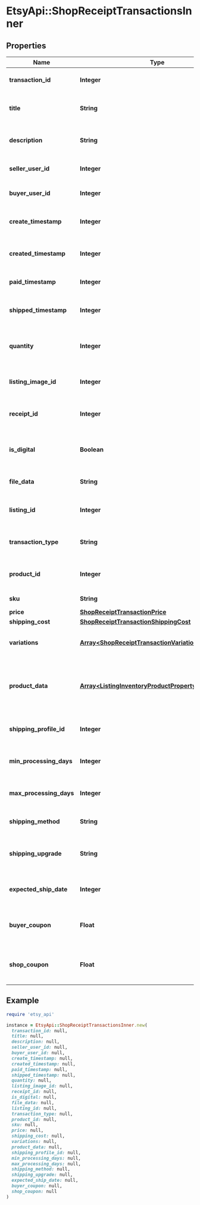 # EtsyApi::ShopReceiptTransactionsInner

## Properties

| Name | Type | Description | Notes |
| ---- | ---- | ----------- | ----- |
| **transaction_id** | **Integer** | The unique numeric ID for a transaction. | [optional] |
| **title** | **String** | The title string of the [listing](/documentation/reference#tag/ShopListing) purchased in this transaction. | [optional] |
| **description** | **String** | The description string of the [listing](/documentation/reference#tag/ShopListing) purchased in this transaction. | [optional] |
| **seller_user_id** | **Integer** | The numeric user ID for the seller in this transaction. | [optional] |
| **buyer_user_id** | **Integer** | The numeric user ID for the buyer in this transaction. | [optional] |
| **create_timestamp** | **Integer** | The transaction\\&#39;s creation date and time, in epoch seconds. | [optional] |
| **created_timestamp** | **Integer** | The transaction\\&#39;s creation date and time, in epoch seconds. | [optional] |
| **paid_timestamp** | **Integer** | The transaction\\&#39;s paid date and time, in epoch seconds. | [optional] |
| **shipped_timestamp** | **Integer** | The transaction\\&#39;s shipping date and time, in epoch seconds. | [optional] |
| **quantity** | **Integer** | The numeric quantity of products purchased in this transaction. | [optional] |
| **listing_image_id** | **Integer** | The numeric ID of the primary [listing image](/documentation/reference#tag/ShopListing-Image) for this transaction. | [optional] |
| **receipt_id** | **Integer** | The numeric ID for the [receipt](/documentation/reference#tag/Shop-Receipt) associated to this transaction. | [optional] |
| **is_digital** | **Boolean** | When true, the transaction recorded the purchase of a digital listing. | [optional] |
| **file_data** | **String** | A string describing the files purchased in this transaction. | [optional] |
| **listing_id** | **Integer** | The numeric ID for the [listing](/documentation/reference#tag/ShopListing) associated to this transaction. | [optional] |
| **transaction_type** | **String** | The type string for the transaction, usually \&quot;listing\&quot;. | [optional] |
| **product_id** | **Integer** | The numeric ID for a specific [product](/documentation/reference#tag/ShopListing-Product) purchased from a listing. | [optional] |
| **sku** | **String** | The SKU string for the product | [optional] |
| **price** | [**ShopReceiptTransactionPrice**](ShopReceiptTransactionPrice.md) |  | [optional] |
| **shipping_cost** | [**ShopReceiptTransactionShippingCost**](ShopReceiptTransactionShippingCost.md) |  | [optional] |
| **variations** | [**Array&lt;ShopReceiptTransactionVariationsInner&gt;**](ShopReceiptTransactionVariationsInner.md) | Array of variations and personalizations the buyer chose. | [optional] |
| **product_data** | [**Array&lt;ListingInventoryProductPropertyValuesInner&gt;**](ListingInventoryProductPropertyValuesInner.md) | A list of property value entries for this product. Note: parenthesis characters (&#x60;(&#x60; and &#x60;)&#x60;) are not allowed. | [optional] |
| **shipping_profile_id** | **Integer** | The ID of the shipping profile selected for this listing. | [optional] |
| **min_processing_days** | **Integer** | The minimum number of days for processing the listing. | [optional] |
| **max_processing_days** | **Integer** | The maximum number of days for processing the listing. | [optional] |
| **shipping_method** | **String** | Name of the selected shipping method. | [optional] |
| **shipping_upgrade** | **String** | The name of the shipping upgrade selected for this listing. Default value is null. | [optional] |
| **expected_ship_date** | **Integer** | The date &amp; time of the expected ship date, in epoch seconds. | [optional] |
| **buyer_coupon** | **Float** | The amount of the buyer coupon that was discounted in the shop&#39;s currency. | [optional][default to 0] |
| **shop_coupon** | **Float** | The amount of the shop coupon that was discounted in the shop&#39;s currency. | [optional][default to 0] |

## Example

```ruby
require 'etsy_api'

instance = EtsyApi::ShopReceiptTransactionsInner.new(
  transaction_id: null,
  title: null,
  description: null,
  seller_user_id: null,
  buyer_user_id: null,
  create_timestamp: null,
  created_timestamp: null,
  paid_timestamp: null,
  shipped_timestamp: null,
  quantity: null,
  listing_image_id: null,
  receipt_id: null,
  is_digital: null,
  file_data: null,
  listing_id: null,
  transaction_type: null,
  product_id: null,
  sku: null,
  price: null,
  shipping_cost: null,
  variations: null,
  product_data: null,
  shipping_profile_id: null,
  min_processing_days: null,
  max_processing_days: null,
  shipping_method: null,
  shipping_upgrade: null,
  expected_ship_date: null,
  buyer_coupon: null,
  shop_coupon: null
)
```

